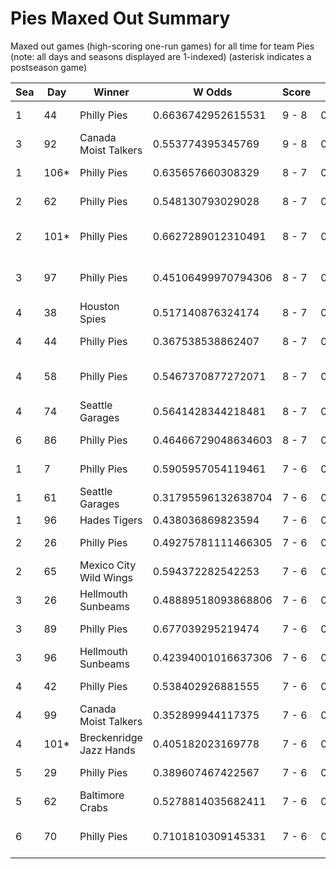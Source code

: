 # Pies Maxed Out Summary



Maxed out games (high-scoring one-run games) for all time for team Pies (note: all days and seasons displayed are 1-indexed) (asterisk indicates a postseason game)


| Sea | Day | Winner | W Odds | Score | L Odds | Loser | 
| ------ |------ |------ |------ |------ |------ |------ |
| 1 | 44 | Philly Pies | 0.6636742952615531 | 9 - 8 | 0.33632570473844603 | Moab Sunbeams | 
| 3 | 92 | Canada Moist Talkers | 0.553774395345769 | 9 - 8 | 0.44622560465423106 | Philly Pies | 
| 1 | 106* | Philly Pies | 0.635657660308329 | 8 - 7 | 0.36434233969167 | Houston Spies | 
| 2 | 62 | Philly Pies | 0.548130793029028 | 8 - 7 | 0.45186920697097205 | Hades Tigers | 
| 2 | 101* | Philly Pies | 0.6627289012310491 | 8 - 7 | 0.33727109876895 | Canada Moist Talkers | 
| 3 | 97 | Philly Pies | 0.45106499970794306 | 8 - 7 | 0.548935000292056 | Mexico City Wild Wings | 
| 4 | 38 | Houston Spies | 0.517140876324174 | 8 - 7 | 0.48285912367582506 | Philly Pies | 
| 4 | 44 | Philly Pies | 0.367538538862407 | 8 - 7 | 0.632461461137592 | Hades Tigers | 
| 4 | 58 | Philly Pies | 0.5467370877272071 | 8 - 7 | 0.45326291227279203 | Mexico City Wild Wings | 
| 4 | 74 | Seattle Garages | 0.5641428344218481 | 8 - 7 | 0.435857165578151 | Philly Pies | 
| 6 | 86 | Philly Pies | 0.46466729048634603 | 8 - 7 | 0.5353327095136541 | Seattle Garages | 
| 1 | 7 | Philly Pies | 0.5905957054119461 | 7 - 6 | 0.40940429458805305 | Seattle Garages | 
| 1 | 61 | Seattle Garages | 0.31795596132638704 | 7 - 6 | 0.6820440386736121 | Philly Pies | 
| 1 | 96 | Hades Tigers | 0.438036869823594 | 7 - 6 | 0.5619631301764051 | Philly Pies | 
| 2 | 26 | Philly Pies | 0.49275781111466305 | 7 - 6 | 0.507242188885336 | Miami Dalé | 
| 2 | 65 | Mexico City Wild Wings | 0.594372282542253 | 7 - 6 | 0.405627717457746 | Philly Pies | 
| 3 | 26 | Hellmouth Sunbeams | 0.48889518093868806 | 7 - 6 | 0.511104819061311 | Philly Pies | 
| 3 | 89 | Philly Pies | 0.677039295219474 | 7 - 6 | 0.322960704780525 | Hellmouth Sunbeams | 
| 3 | 96 | Hellmouth Sunbeams | 0.42394001016637306 | 7 - 6 | 0.576059989833626 | Philly Pies | 
| 4 | 42 | Philly Pies | 0.538402926881555 | 7 - 6 | 0.46159707311844406 | Houston Spies | 
| 4 | 99 | Canada Moist Talkers | 0.352899944117375 | 7 - 6 | 0.6471000558826241 | Philly Pies | 
| 4 | 101* | Breckenridge Jazz Hands | 0.405182023169778 | 7 - 6 | 0.5948179768302211 | Philly Pies | 
| 5 | 29 | Philly Pies | 0.389607467422567 | 7 - 6 | 0.6103925325774321 | Hades Tigers | 
| 5 | 62 | Baltimore Crabs | 0.5278814035682411 | 7 - 6 | 0.472118596431758 | Philly Pies | 
| 6 | 70 | Philly Pies | 0.7101810309145331 | 7 - 6 | 0.289818969085466 | Charleston Shoe Thieves | 


